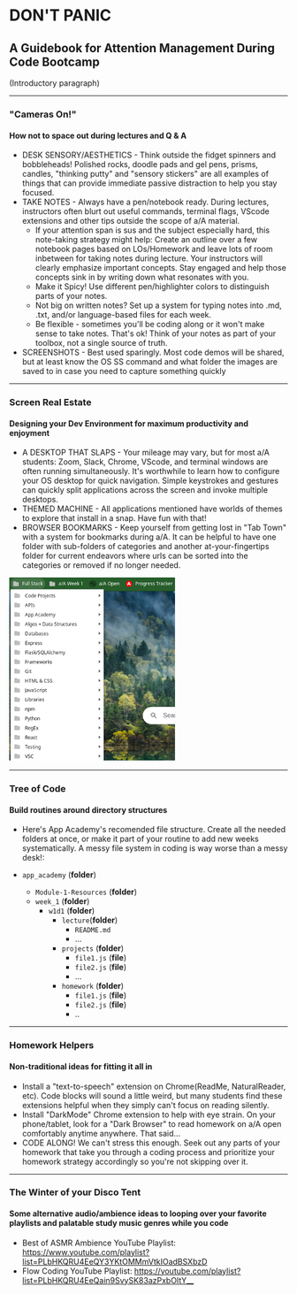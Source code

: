 # DON'T PANIC

## A Guidebook for Attention Management During Code Bootcamp

(Introductory paragraph)
___

### "Cameras On!"

#### How not to space out during lectures and Q & A

- DESK SENSORY/AESTHETICS - Think outside the fidget spinners and bobbleheads! Polished rocks, doodle pads and gel pens, prisms, candles, "thinking putty" and "sensory stickers" are all examples of things that can provide immediate passive distraction to help you stay focused.
- TAKE NOTES - Always have a pen/notebook ready. During lectures, instructors often blurt out useful commands, terminal flags, VScode extensions and other tips outside the scope of a/A material.
  - If your attention span is sus and the subject especially hard, this note-taking strategy might help: Create an outline over a few notebook pages based on LOs/Homework and leave lots of room inbetween for taking notes during lecture. Your instructors will clearly emphasize important concepts. Stay engaged and help those concepts sink in by writing down what resonates with you.
  - Make it Spicy! Use different pen/highlighter colors to distinguish parts of your notes.
  - Not big on written notes? Set up a system for typing notes into .md, .txt, and/or language-based files for each week.
  - Be flexible - sometimes you'll be coding along or it won't make sense to take notes. That's ok! Think of your notes as part of your toolbox, not a single source of truth.
- SCREENSHOTS - Best used sparingly. Most code demos will be shared, but at least know the OS SS command and what folder the images are saved to in case you need to capture something quickly

___

### Screen Real Estate

#### Designing your Dev Environment for maximum productivity and enjoyment

- A DESKTOP THAT SLAPS - Your mileage may vary, but for most a/A students: Zoom, Slack, Chrome, VScode, and terminal windows are often running simultaneously. It's worthwhile to learn how to configure your OS desktop for quick navigation. Simple keystrokes and gestures can quickly split applications across the screen and invoke multiple desktops.
- THEMED MACHINE - All applications mentioned have worlds of themes to explore that install in a snap. Have fun with that!
- BROWSER BOOKMARKS - Keep yourself from getting lost in "Tab Town" with a system for bookmarks during a/A. It can be helpful to have one folder with sub-folders of categories and another at-your-fingertips folder for current endeavors where urls can be sorted into the categories or removed if no longer needed.  

![Bookmarks Example](./dont_panic_images/bookmarks.png "Bookmarks Example")
___

### Tree of Code

#### Build routines around directory structures

- Here's App Academy's recomended file structure. Create all the needed folders at once, or make it part of your routine to add new weeks systematically. A messy file system in coding is way worse than a messy desk!:

- `app_academy` (**folder**)
  - `Module-1-Resources` (**folder**)
  - `week_1` (**folder**)
    - `w1d1` (**folder**)
      - `lecture`(**folder**)
        - `README.md`
        - ...
      - `projects` (**folder**)
        - `file1.js` (**file**)
        - `file2.js` (**file**)
        - ...
      - `homework` (**folder**)
        - `file1.js` (**file**)
        - `file2.js` (**file**)
        - ..

___

### Homework Helpers

#### Non-traditional ideas for fitting it all in

- Install a "text-to-speech" extension on Chrome(ReadMe, NaturalReader, etc). Code blocks will sound a little weird, but many students find these extensions helpful when they simply can't focus on reading silently.
- Install "DarkMode" Chrome extension to help with eye strain. On your phone/tablet, look for a "Dark Browser" to read homework on a/A open comfortably anytime anywhere. That said...
- CODE ALONG! We can't stress this enough. Seek out any parts of your homework that take you through a coding process and prioritize your homework strategy accordingly so you're not skipping over it.

___

### The Winter of your Disco Tent

#### Some alternative audio/ambience ideas to looping over your favorite playlists and palatable study music genres while you code

- Best of ASMR Ambience YouTube Playlist: <https://www.youtube.com/playlist?list=PLbHKQRU4EeQY3YKtOMMmVtkIOadBSXbzD>
- Flow Coding YouTube Playlist: <https://youtube.com/playlist?list=PLbHKQRU4EeQain9SvySK83azPxbOItY__>
